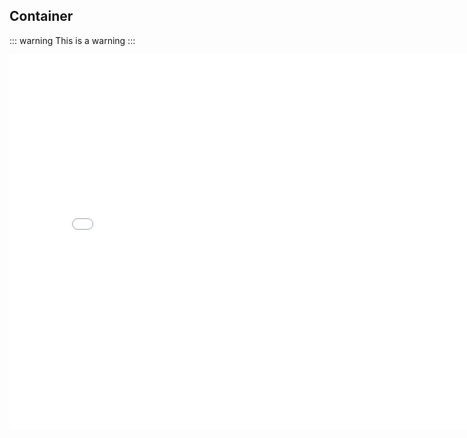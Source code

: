 ## Container

::: warning
This is a warning
:::
<iframe src="/container.html" style="width: 800px;height: 600px;border:0"></iframe>
